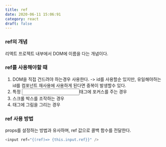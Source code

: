 ```yaml
---
title: ref
date: 2020-06-11 15:06:91
category: react
draft: false
---
```


### ref의 개념

리액트 프로젝트 내부에서 DOM에 이름을 다는 개념이다.

### ref를 사용해야할 때

1. DOM을 직접 건드려야 하는경우 사용한다.
   -> id를 사용할순 있지만, 유일해야하는 id를 컴포넌트 재사용에 사용하게 된다면 중복이 발생할수 있다.
2. 특정 <input>태그에 포커스를 주는 경우
3. 스크롤 박스를 조작하는 경우
4. <Canvas>태그에 그림을 그리는 경우

### ref 사용 방법

props를 설정하는 방법과 유사하며, ref 값으로 콜백 함수를 전달한다.

```javascript
<input ref="{(ref)=> {this.input.ref}}" />
```
